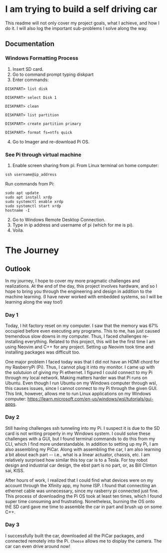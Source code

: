 # I am trying to build a self driving car

This readme will not only cover my project goals, what I achieve, and how I do it. I will also log the important sub-problems I solve along the way. 

## Documentation
### Windows Formatting Process
1. Insert SD card.
2. Go to command prompt typing diskpart
3. Enter commands:
```
DISKPART> list disk

DISKPART> select Disk 1

DISKPART> clean

DISKPART> list partition

DISKPART> create partition primary

DISKPART> format fs=ntfs quick

```
4. Go to Imager and re-download Pi OS. 

### See Pi through virtual machine
1. Enable screen sharing from pi. 
From Linux terminal on home computer:
```
ssh username@ip_address
```
Run commands from Pi: 
```
sudo apt update
sudo apt install xrdp
sudo systemctl enable xrdp
sudo systemctl start xrdp
hostname -I
```
2. Go to Windows Remote Desktop Connection.
3. Type in ip address and username of pi (which for me is pi).
4. Voila. 

# The Journey
## Outlook
In my journey, I hope to cover my more pragmatic challenges and realizations. At the end of the day, this project involves hardware, and so I hope to bring you through the engineering and design in addition to the machine learning. (I have never worked with embedded systems, so I will be learning along the way too!)
### Day 1
Today, I hit factory reset on my computer. I saw that the memory was 67% occupied before even executing any programs. This to me, has just caused tremendous slow downs in my computer. Thus, I faced challenges re-installing everything. Related to this project, this will be the first time I am using Neovim and C++ for any project. Setting up Neovim took time and installing packages was difficult too. 

One major problem I faced today was that I did not have an HDMI chord for my RasberryPi (Pi). Thus, I cannot plug it into my monitor. I came up with the solutuion of giving my Pi ethernet. I figured I could connect to my Pi through my local network. Making matters harder was that Pi runs on Ubuntu. Even though I run Ubuntu on my Windows computer through wsl, this causes issues, since I cannot connect to my Pi through the given GUI. This link, however, allows me to run Linux applications on my Windows computer: https://learn.microsoft.com/en-us/windows/wsl/tutorials/gui-apps.

### Day 2
Still having challenges ssh tunneling into my Pi. I suspect it is due to the SD card is not writing properly in my Windows system. I could solve these challenges with a GUI, but I found terminal commands to do this from my CLI, which I find more understandable. In addition to setting up my Pi, I am also assembling my PiCar. Along with assembling the car, I am also learning a bit about each part -- i.e., what is a linear actuator, chassis, etc. I am relatively surprised how similar this toy car is to a Tesla. For toy robot design and industrial car design, the ebst part is no part, or, as Bill Clinton sai, KISS.

After hours of work, I realized that I could find what devices were on my account through the Xfinity app, my home ISP. I found that connecting an ethernet cable was unnecessary, since my rasberry pi connected just fine. This process of downloading the Pi OS took at least ten times, which I found super time consuming and frustrating. Nonetheless, burning the OS onto thE SD card gave me time to assemble the car in part and brush up on some C++. 

### Day 3
I successfully built the car, downloaded all the PiCar packages, and connected remotely into the Pi. ```Cheese``` allows me to display the camera. The car can even drive around now! 
